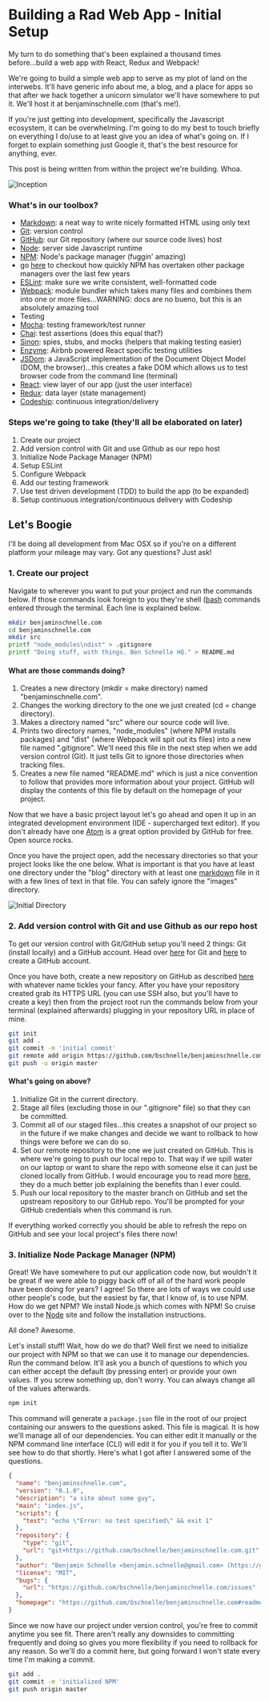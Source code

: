 # Building a Rad Web App - Initial Setup

My turn to do something that's been explained a thousand times before...build a web app with React, Redux and Webpack!

We're going to build a simple web app to serve as my plot of land on the interwebs. It'll have generic info about me, a blog, and a place for apps so that after we hack together a unicorn simulator we'll have somewhere to put it.  We'll host it at benjaminschnelle.com (that's me!).

If you're just getting into development, specifically the Javascript ecosystem, it can be overwhelming.  I'm going to do my best to touch briefly on everything I do/use to at least give you an idea of what's going on.  If I forget to explain something just Google it, that's the best resource for anything, ever.

This post is being written from within the project we're building. Whoa.

![Inception](../../images/inception.jpg)

### What's in our toolbox?
- [Markdown](https://github.com/adam-p/markdown-here/wiki): a neat way to write nicely formatted HTML using only text
- [Git](https://git-scm.com/): version control
- [GitHub](https://github.com/): our Git repository (where our source code lives) host
- [Node](https://nodejs.org/en/): server side Javascript runtime
- [NPM](https://www.npmjs.com/): Node's package manager (fuggin' amazing)
 - go [here](http://www.modulecounts.com/) to checkout how quickly NPM has overtaken other package managers over the last few years
- [ESLint](http://eslint.org/): make sure we write consistent, well-formatted code
- [Webpack](https://webpack.github.io/): module bundler which takes many files and combines them into one or more files...WARNING: docs are no bueno, but this is an absolutely amazing tool
- Testing
 - [Mocha](https://mochajs.org/): testing framework/test runner
 - [Chai](http://chaijs.com/): test assertions (does this equal that?)
 - [Sinon](http://sinonjs.org/): spies, stubs, and mocks (helpers that making testing easier)
 - [Enzyme](http://airbnb.io/enzyme/): Airbnb powered React specific testing utilities
 - [JSDom](https://github.com/tmpvar/jsdom): a JavaScript implementation of the Document Object Model (DOM, the browser)...this creates a fake DOM which allows us to test browser code from the command line (terminal)
- [React](https://facebook.github.io/react/): view layer of our app (just the user interface)
- [Redux](http://redux.js.org/): data layer (state management)
- [Codeship](https://codeship.com): continuous integration/delivery

### Steps we're going to take (they'll all be elaborated on later)
1. Create our project
2. Add version control with Git and use Github as our repo host
3. Initialize Node Package Manager (NPM)
4. Setup ESLint
5. Configure Webpack
6. Add our testing framework
7. Use test driven development (TDD) to build the app (to be expanded)
8. Setup continuous integration/continuous delivery with Codeship

## Let's Boogie

I'll be doing all development from Mac OSX so if you're on a different platform your mileage may vary.  Got any questions? Just ask!

### 1. Create our project
Navigate to wherever you want to put your project and run the commands below.  If those commands look foreign to you they're shell ([bash](https://en.wikipedia.org/wiki/Bash_(Unix_shell)) commands entered through the terminal. Each line is explained below.

```bash
mkdir benjaminschnelle.com
cd benjaminschnelle.com
mkdir src
printf "node_modules\ndist" > .gitignore
printf "Doing stuff, with things. Ben Schnelle HQ." > README.md
```

#### What are those commands doing?
1. Creates a new directory (mkdir = make directory) named "benjaminschnelle.com".  
2. Changes the working directory to the one we just created (cd = change directory).
3. Makes a directory named "src" where our source code will live.
4. Prints two directory names, "node_modules" (where NPM installs packages) and "dist" (where Webpack will spit out its files) into a new file named ".gitignore".  We'll need this file in the next step when we add version control (Git).  It just tells Git to ignore those directories when tracking files.  
5. Creates a new file named "README.md" which is just a nice convention to follow that provides more information about your project.  GitHub will display the contents of this file by default on the homepage of your project.

Now that we have a basic project layout let's go ahead and open it up in an integrated development environment (IDE - supercharged text editor).  If you don't already have one [Atom](https://atom.io/) is a great option provided by GitHub for free.  Open source rocks.

Once you have the project open, add the necessary directories so that your project looks like the one below.  What is important is that you have at least one directory under the "blog" directory with at least one [markdown](https://daringfireball.net/projects/markdown/) file in it with a few lines of text in that file.  You can safely ignore the "images" directory.

![Initial Directory](../../images/initial-directory.jpg)

### 2. Add version control with Git and use Github as our repo host
To get our version control with Git/GitHub setup you'll need 2 things: Git (install locally) and a GitHub account.  Head over [here](https://git-scm.com/book/en/v2/Getting-Started-Installing-Git) for Git and [here](https://github.com/) to create a GitHub account.

Once you have both, create a new repository on GitHub as described [here](https://help.github.com/articles/create-a-repo/) with whatever name tickles your fancy.  After you have your repository created grab its HTTPS URL (you can use SSH also, but you'll have to create a key) then from the project root run the commands below from your terminal (explained afterwards) plugging in your repository URL in place of mine.

```bash
git init
git add .
git commit -m 'initial commit'
git remote add origin https://github.com/bschnelle/benjaminschnelle.com.git
git push -u origin master
```

#### What's going on above?
1. Initialize Git in the current directory.
2. Stage all files (excluding those in our ".gitignore" file) so that they can be committed.
3. Commit all of our staged files...this creates a snapshot of our project so in the future if we make changes and decide we want to rollback to how things were before we can do so.
4. Set our remote repository to the one we just created on GitHub.  This is where we're going to push our local repo to.  That way if we spill water on our laptop or want to share the repo with someone else it can just be cloned locally from GitHub.  I would encourage you to read more [here](https://git-scm.com/), they do a much better job explaining the benefits than I ever could.
5. Push our local repository to the master branch on GitHub and set the upstream repository to our GitHub repo.  You'll be prompted for your GitHub credentials when this command is run.

If everything worked correctly you should be able to refresh the repo on GitHub and see your local project's files there now!

### 3. Initialize Node Package Manager (NPM)
Great! We have somewhere to put our application code now, but wouldn't it be great if we were able to piggy back off of all of the hard work people have been doing for years?  I agree!  So there are lots of ways we could use other people's code, but the easiest by far, that I know of, is to use NPM.  How do we get NPM?  We install Node.js which comes with NPM!  So cruise over to the [Node](https://nodejs.org/en/) site and follow the installation instructions.

All done?  Awesome.

Let's install stuff!  Wait, how do we do that?  Well first we need to initialize our project with NPM so that we can use it to manage our dependencies.  Run the command below.  It'll ask you a bunch of questions to which you can either accept the default (by pressing enter) or provide your own values.  If you screw something up, don't worry.  You can always change all of the values afterwards.

```bash
npm init
```

This command will generate a `package.json` file in the root of our project containing our answers to the questions asked.  This file is magical.  It is how we'll manage all of our dependencies.  You can either edit it manually or the NPM command line interface (CLI) will edit it for you if you tell it to.  We'll see how to do that shortly.  Here's what I got after I answered some of the questions.

```json
{
  "name": "benjaminschnelle.com",
  "version": "0.1.0",
  "description": "a site about some guy",
  "main": "index.js",
  "scripts": {
    "test": "echo \"Error: no test specified\" && exit 1"
  },
  "repository": {
    "type": "git",
    "url": "git+https://github.com/bschnelle/benjaminschnelle.com.git"
  },
  "author": "Benjamin Schnelle <benjamin.schnelle@gmail.com> (https://github.com/bschnelle)",
  "license": "MIT",
  "bugs": {
    "url": "https://github.com/bschnelle/benjaminschnelle.com/issues"
  },
  "homepage": "https://github.com/bschnelle/benjaminschnelle.com#readme"
}
```

Since we now have our project under version control, you're free to commit anytime you see fit.  There aren't really any downsides to committing frequently and doing so gives you more flexibility if you need to rollback for any reason.  So we'll do a commit here, but going forward I won't state every time I'm making a commit.

```bash
git add .
git commit -m 'initialized NPM'
git push origin master
```

